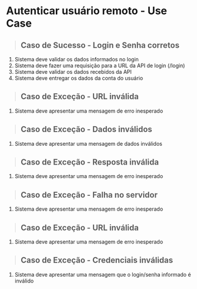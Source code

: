 # Autenticar usuário remoto - Use Case

> ## Caso de Sucesso - Login e Senha corretos
1. Sistema deve validar os dados informados no login
2. Sistema deve fazer uma requisição para a URL da API de login (/login)
3. Sistema deve validar os dados recebidos da API
4. Sistema deve entregar os dados da conta do usuário

> ## Caso de Exceção - URL inválida
1. Sistema deve apresentar uma mensagem de erro inesperado

> ## Caso de Exceção - Dados inválidos
1. Sistema deve apresentar uma mensagem de dados inválidos

> ## Caso de Exceção - Resposta inválida
1. Sistema deve apresentar uma mensagem de erro inesperado

> ## Caso de Exceção - Falha no servidor
1. Sistema deve apresentar uma mensagem de erro inesperado

> ## Caso de Exceção - URL inválida
1. Sistema deve apresentar uma mensagem de erro inesperado

> ## Caso de Exceção - Credenciais inválidas
1. Sistema deve apresentar uma mensagem que o login/senha informado é inválido
